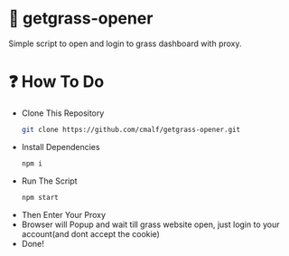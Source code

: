 # 🪼 getgrass-opener
Simple script to open and login to grass dashboard with proxy.

# ❓ How To Do

- Clone This Repository
  ```bash
  git clone https://github.com/cmalf/getgrass-opener.git
  ```
- Install Dependencies
  ```bash
  npm i
  ```
- Run The Script
  ```bash
  npm start
  ```
- Then Enter Your Proxy
- Browser will Popup and wait till grass website open, just login to your account(and dont accept the cookie)
- Done!
